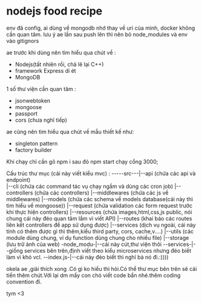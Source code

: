 # nodejs food recipe
env đã config, ai dùng về mongodb nhớ thay về uri của mình,
docker không cần quan tâm.
lưu ý ae lần sau push lên thì nên bỏ node_modules và env vào gitignors

ae trước khi dùng nên tìm hiểu qua chút về :
- Nodejs(tất nhiên rồi, chả lẽ lại C++)
- framework Express di ét
- MongoDB

1 số thư viện cần quan tâm :
- jsonwebtoken <br>
- mongoose
- passport
- cors
(chưa nghĩ tiếp)

ae cũng nên tìm hiểu qua chút về mẫu thiết kế như:
- singleton pattern
- factory builder

Khi chạy chỉ cần gõ npm i sau đó npm start chạy cổng 3000;

Cấu trúc thư mục (cái này viết kiểu mvc) :
-----src---|--api (chứa các api và endpoint) <br>
           |--cli (chứa các command tác vụ chạy ngầm và dùng các cron job)
           |--controllers (chứa các controllers)
           |--middlewares (chứa các js về middlewares)
           |--models (chứa các schema về models database(cái này thì tìm hiểu về mongoose))
           |--request (chứa validation các form request trước khi thực hiện controllers)
           |--resources (chứa images,html,css,js public, nói chung cái này đéo quan tâm lắm vì viết API)
           |--routes (khai báo các routes liên kết controllers để app sử dụng được)
           |--services (dịch vụ ngoài, cái này tính có thêm được gì thì thêm,kiểu third party, cors, cache,v....)
           |--utils (các module dùng chung, ví dụ function dùng chung cho nhiều file)
           |--storage (lưu trữ ảnh của web)
-node_modu-|--cái này cút,thư viện thôi
--services-|--giống services bên trên,định viết theo kiểu microservices nhưng đéo biết làm vì khó vcl.
--index.js-|--cái này đéo biết thì nghỉ bà nó đi.:))))

okela ae ,giải thích xong .Có gì ko hiểu thì hỏi.Có thể thư mục bên trên sẽ cải tiến thêm chút.Với lại dm mấy con chó viết code bẩn nhé.thêm coding convention đi.

tym <3
